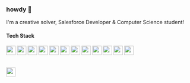 ### howdy 👋
<p>I'm a creative solver, Salesforce Developer & Computer Science student!</p>
<h4>Tech Stack</h4>
<p align="left">
  <div>
    <a href="https://www.java.com"><img height="25px" src="https://skillicons.dev/icons?i=java"/></a>
    <a href="https://www.python.org"><img height="25px" src="https://skillicons.dev/icons?i=py"/></a>
    <a href="https://www.java.com"><img height="25px" src="https://skillicons.dev/icons?i=cs"/></a>
    <a href="https://dotnet.microsoft.com"><img height="25px" src="https://skillicons.dev/icons?i=dotnet"/></a>
    <a href="https://www.javascript.com"><img height="25px" src="https://skillicons.dev/icons?i=js"/></a>
    <a href="https://www.typescriptlang.org"><img height="25px" src="https://skillicons.dev/icons?i=ts"/></a>
    <a href="https://flask.palletsprojects.com"><img height="25px" src="https://skillicons.dev/icons?i=flask"/></a>
    <a href="https://react.dev"><img height="25px" src="https://skillicons.dev/icons?i=react"/></a>
    <a href="https://angular.io"><img height="25px" src="https://skillicons.dev/icons?i=angular"/></a>
    <a href="https://nodejs.org"><img height="25px" src="https://skillicons.dev/icons?i=nodejs"/></a>
    <a href="https://aws.amazon.com"><img height="25px" src="https://skillicons.dev/icons?i=aws"/></a>
    <a href="https://azure.microsoft.com"><img height="25px" src="https://skillicons.dev/icons?i=azure"/></a>
  </div>
</p>
<br>
<div margin-top="20px">
    <a href="https://www.linkedin.com/in/sophia-halapchuk"><img height="25px" src="https://img.shields.io/badge/linkedin-%230077B5.svg?style=for-the-badge&logo=linkedin&logoColor=white"/></a>
</div>

<!--
**micattoc/micattoc** is a ✨ _special_ ✨ repository because its `README.md` (this file) appears on your GitHub profile.

Here are some ideas to get you started:

- 🔭 I’m currently working on ...
- 🌱 I’m currently learning ...
- 👯 I’m looking to collaborate on ...
- 🤔 I’m looking for help with ...
- 💬 Ask me about ...
- 📫 How to reach me: ...
- 😄 Pronouns: ...
- ⚡ Fun fact: ...
-->
